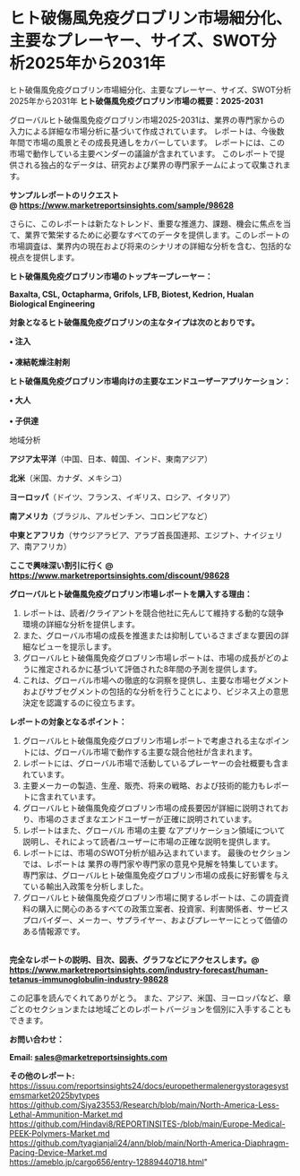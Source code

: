 # ヒト破傷風免疫グロブリン市場細分化、主要なプレーヤー、サイズ、SWOT分析2025年から2031年
ヒト破傷風免疫グロブリン市場細分化、主要なプレーヤー、サイズ、SWOT分析2025年から2031年
<strong><b>ヒト破傷風免疫グロブリン市場の概要：2025-2031</b></strong>

グローバルヒト破傷風免疫グロブリン市場2025-2031は、業界の専門家からの入力による詳細な市場分析に基づいて作成されています。 レポートは、今後数年間で市場の風景とその成長見通しをカバーしています。 レポートには、この市場で動作している主要ベンダーの議論が含まれています。 このレポートで提供される独占的なデータは、研究および業界の専門家チームによって収集されます。

<strong>サンプルレポートのリクエスト @ <a href=https://www.marketreportsinsights.com/sample/98628>https://www.marketreportsinsights.com/sample/98628</a></strong>

さらに、このレポートは新たなトレンド、重要な推進力、課題、機会に焦点を当て、業界で繁栄するために必要なすべてのデータを提供します。このレポートの市場調査は、業界内の現在および将来のシナリオの詳細な分析を含む、包括的な視点を提供します。

<strong>ヒト破傷風免疫グロブリン市場のトップキープレーヤー：</strong>

<strong>Baxalta, CSL, Octapharma, Grifols, LFB, Biotest, Kedrion, Hualan Biological Engineering</strong>

<strong><b>対象となるヒト破傷風免疫グロブリンの主なタイプは次のとおりです。</b></strong>

<strong>• 注入<br><br>• 凍結乾燥注射剤</strong>

<strong><b>ヒト破傷風免疫グロブリン市場向けの主要なエンドユーザーアプリケーション：</b></strong>

<strong>• 大人<br><br>• 子供達</strong>

 地域分析

<strong><b>アジア太平洋</b></strong>（中国、日本、韓国、インド、東南アジア）

<strong><b>北米</b></strong>（米国、カナダ、メキシコ）

<strong><b>ヨーロッパ</b></strong>（ドイツ、フランス、イギリス、ロシア、イタリア）

<strong><b>南アメリカ</b></strong>（ブラジル、アルゼンチン、コロンビアなど）

<strong><b>中東とアフリカ</b></strong>（サウジアラビア、アラブ首長国連邦、エジプト、ナイジェリア、南アフリカ）

<strong>ここで興味深い割引に行く @ <a href=https://www.marketreportsinsights.com/discount/98628>https://www.marketreportsinsights.com/discount/98628</a></strong>

<strong><b>グローバルヒト破傷風免疫グロブリン市場レポートを購入する理由：</b></strong>
<ol>
  <li>レポートは、読者/クライアントを競合他社に先んじて維持する動的な競争環境の詳細な分析を提供します。</li>
  <li>また、グローバル市場の成長を推進または抑制しているさまざまな要因の詳細なビューを提示します。</li>
  <li>グローバルヒト破傷風免疫グロブリン市場レポートは、市場の成長がどのように推定されるかに基づいて評価された8年間の予測を提供します。</li>
  <li>これは、グローバル市場への徹底的な洞察を提供し、主要な市場セグメントおよびサブセグメントの包括的な分析を行うことにより、ビジネス上の意思決定を認識するのに役立ちます。</li>
</ol>
<strong><b>レポートの対象となるポイント：</b></strong>
<ol>
  <li>グローバルヒト破傷風免疫グロブリン市場レポートで考慮される主なポイントには、グローバル市場で動作する主要な競合他社が含まれます。</li>
  <li>レポートには、グローバル市場で活動しているプレーヤーの会社概要も含まれています。</li>
  <li>主要メーカーの製造、生産、販売、将来の戦略、および技術的能力もレポートに含まれています。</li>
  <li>グローバルヒト破傷風免疫グロブリン市場の成長要因が詳細に説明されており、市場のさまざまなエンドユーザーが正確に説明されています。</li>
  <li>レポートはまた、グローバル 市場の主要 なアプリケーション領域について説明し、それによって読者/ユーザーに市場の正確な説明を提供します。</li>
  <li>レポートには、市場のSWOT分析が組み込まれています。 最後のセクションでは、レポートは 業界の専門家や専門家の意見や見解を特集しています。 専門家は、グローバルヒト破傷風免疫グロブリン市場の成長に好影響を与えている輸出入政策を分析しました。</li>
  <li>グローバルヒト破傷風免疫グロブリン市場に関するレポートは、この調査資料の購入に関心のあるすべての政策立案者、投資家、利害関係者、サービスプロバイダー、メーカー、サプライヤー、およびプレーヤーにとって価値のある情報源です。</li>
</ol><br>
<strong>完全なレポートの説明、目次、図表、グラフなどにアクセスします。@ <a href=https://www.marketreportsinsights.com/industry-forecast/human-tetanus-immunoglobulin-industry-98628>https://www.marketreportsinsights.com/industry-forecast/human-tetanus-immunoglobulin-industry-98628</a></strong>

この記事を読んでくれてありがとう。 また、アジア、米国、ヨーロッパなど、章ごとのセクションまたは地域ごとのレポートバージョンを個別に入手することもできます。

<strong><b>お問い合わせ：</b></strong>

<strong>Email: </strong><a href=mailto:sales@marketreportsinsights.com><strong>sales@marketreportsinsights.com</strong></a>

<strong>その他のレポート:</strong>
<br>
<a href=https://issuu.com/reportsinsights24/docs/europethermalenergystoragesystemsmarket2025bytypes>https://issuu.com/reportsinsights24/docs/europethermalenergystoragesystemsmarket2025bytypes</a>
<br>
<a href=https://github.com/Siya23553/Research/blob/main/North-America-Less-Lethal-Ammunition-Market.md>https://github.com/Siya23553/Research/blob/main/North-America-Less-Lethal-Ammunition-Market.md</a>
<br>
<a href=https://github.com/Hindavi8/REPORTINSITES-/blob/main/Europe-Medical-PEEK-Polymers-Market.md>https://github.com/Hindavi8/REPORTINSITES-/blob/main/Europe-Medical-PEEK-Polymers-Market.md</a>
<br>
<a href=https://github.com/tyagianjali24/ann/blob/main/North-America-Diaphragm-Pacing-Device-Market.md>https://github.com/tyagianjali24/ann/blob/main/North-America-Diaphragm-Pacing-Device-Market.md</a>
<br>
<a href=https://ameblo.jp/cargo656/entry-12889440718.html>https://ameblo.jp/cargo656/entry-12889440718.html</a>"
